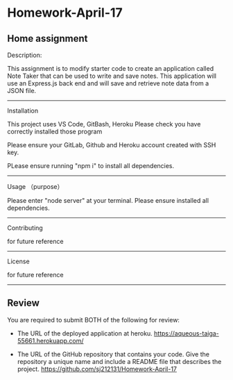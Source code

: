 # Homework-April-17

Home assignment 
--------------------------------------------------------------------------------------------------
Description:

This assignment is to modify starter code to create an application called Note Taker that can be used to write and save notes. This application will use an Express.js back end and will save and retrieve note data from a JSON file.

--------------------------------------------------------------------------------------------------
Installation

This project uses VS Code, GitBash, Heroku Please check you have correctly installed those program 

Please ensure your GitLab, Github and Heroku account created with SSH key. 

PLease ensure running "npm i" to install all dependencies.

--------------------------------------------------------------------------------------------------
Usage （purpose）

Please enter "node server" at your terminal. Please ensure installed all dependencies.

--------------------------------------------------------------------------------------------------

Contributing 

for future reference 

--------------------------------------------------------------------------------------------------
License 

for future reference 

--------------------------------------------------------------------------------------------------

## Review

You are required to submit BOTH of the following for review:

* The URL of the deployed application at heroku.
        https://aqueous-taiga-55661.herokuapp.com/
        
* The URL of the GitHub repository that contains your code. Give the repository a unique name and include a README file that describes the project.
        https://github.com/sj212131/Homework-April-17